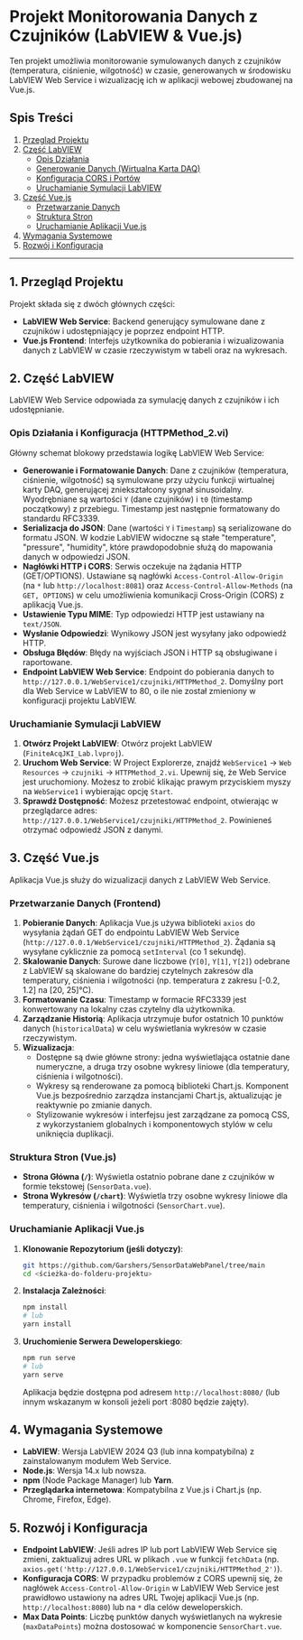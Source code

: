 # Projekt Monitorowania Danych z Czujników (LabVIEW & Vue.js)

Ten projekt umożliwia monitorowanie symulowanych danych z czujników (temperatura, ciśnienie, wilgotność) w czasie, generowanych w środowisku LabVIEW Web Service i wizualizację ich w aplikacji webowej zbudowanej na Vue.js.

## Spis Treści
1.  [Przegląd Projektu](#przegląd-projektu)
2.  [Część LabVIEW](#część-labview)
    * [Opis Działania](#opis-działania-labview)
    * [Generowanie Danych (Wirtualna Karta DAQ)](#generowanie-danych-wirtualna-karta-daq)
    * [Konfiguracja CORS i Portów](#konfiguracja-cors-i-portów-labview)
    * [Uruchamianie Symulacji LabVIEW](#uruchamianie-symulacji-labview)
3.  [Część Vue.js](#część-vuejs)
    * [Przetwarzanie Danych](#przetwarzanie-danych-vuejs)
    * [Struktura Stron](#struktura-stron-vuejs)
    * [Uruchamianie Aplikacji Vue.js](#uruchamianie-aplikacji-vuejs)
4.  [Wymagania Systemowe](#wymagania-systemowe)
5.  [Rozwój i Konfiguracja](#rozwój-i-konfiguracja)

---

## 1. Przegląd Projektu

Projekt składa się z dwóch głównych części:
* **LabVIEW Web Service**: Backend generujący symulowane dane z czujników i udostępniający je poprzez endpoint HTTP.
* **Vue.js Frontend**: Interfejs użytkownika do pobierania i wizualizowania danych z LabVIEW w czasie rzeczywistym w tabeli oraz na wykresach.

## 2. Część LabVIEW

LabVIEW Web Service odpowiada za symulację danych z czujników i ich udostępnianie.

### Opis Działania i Konfiguracja (HTTPMethod_2.vi)
Główny schemat blokowy przedstawia logikę LabVIEW Web Service:
* **Generowanie i Formatowanie Danych**: Dane z czujników (temperatura, ciśnienie, wilgotność) są symulowane przy użyciu funkcji wirtualnej karty DAQ, generującej zniekształcony sygnał sinusoidalny. Wyodrębniane są wartości `Y` (dane czujników) i `t0` (timestamp początkowy) z przebiegu. Timestamp jest następnie formatowany do standardu RFC3339.
* **Serializacja do JSON**: Dane (wartości `Y` i `Timestamp`) są serializowane do formatu JSON. W kodzie LabVIEW widoczne są stałe "temperature", "pressure", "humidity", które prawdopodobnie służą do mapowania danych w odpowiedzi JSON.
* **Nagłówki HTTP i CORS**: Serwis oczekuje na żądania HTTP (GET/OPTIONS). Ustawiane są nagłówki `Access-Control-Allow-Origin` (na `*` lub `http://localhost:8081`) oraz `Access-Control-Allow-Methods` (na `GET, OPTIONS`) w celu umożliwienia komunikacji Cross-Origin (CORS) z aplikacją Vue.js.
* **Ustawienie Typu MIME**: Typ odpowiedzi HTTP jest ustawiany na `text/JSON`.
* **Wysłanie Odpowiedzi**: Wynikowy JSON jest wysyłany jako odpowiedź HTTP.
* **Obsługa Błędów**: Błędy na wyjściach JSON i HTTP są obsługiwane i raportowane.
* **Endpoint LabVIEW Web Service**: Endpoint do pobierania danych to `http://127.0.0.1/WebService1/czujniki/HTTPMethod_2`. Domyślny port dla Web Service w LabVIEW to 80, o ile nie został zmieniony w konfiguracji projektu LabVIEW.

### Uruchamianie Symulacji LabVIEW
1.  **Otwórz Projekt LabVIEW**: Otwórz projekt LabVIEW (`FiniteAcqJKI_Lab.lvproj`).
2.  **Uruchom Web Service**: W Project Explorerze, znajdź `WebService1` -> `Web Resources` -> `czujniki` -> `HTTPMethod_2.vi`. Upewnij się, że Web Service jest uruchomiony. Możesz to zrobić klikając prawym przyciskiem myszy na `WebService1` i wybierając opcję `Start`.
3.  **Sprawdź Dostępność**: Możesz przetestować endpoint, otwierając w przeglądarce adres: `http://127.0.0.1/WebService1/czujniki/HTTPMethod_2`. Powinieneś otrzymać odpowiedź JSON z danymi.


## 3. Część Vue.js

Aplikacja Vue.js służy do wizualizacji danych z LabVIEW Web Service.

### Przetwarzanie Danych (Frontend)
1.  **Pobieranie Danych**: Aplikacja Vue.js używa biblioteki `axios` do wysyłania żądań GET do endpointu LabVIEW Web Service (`http://127.0.0.1/WebService1/czujniki/HTTPMethod_2`). Żądania są wysyłane cyklicznie za pomocą `setInterval` (co 1 sekundę).
2.  **Skalowanie Danych**: Surowe dane liczbowe (`Y[0]`, `Y[1]`, `Y[2]`) odebrane z LabVIEW są skalowane do bardziej czytelnych zakresów dla temperatury, ciśnienia i wilgotności (np. temperatura z zakresu [-0.2, 1.2] na [20, 25]°C).
3.  **Formatowanie Czasu**: Timestamp w formacie RFC3339 jest konwertowany na lokalny czas czytelny dla użytkownika.
4.  **Zarządzanie Historią**: Aplikacja utrzymuje bufor ostatnich 10 punktów danych (`historicalData`) w celu wyświetlania wykresów w czasie rzeczywistym.
5.  **Wizualizacja**:
    * Dostępne są dwie główne strony: jedna wyświetlająca ostatnie dane numeryczne, a druga trzy osobne wykresy liniowe (dla temperatury, ciśnienia i wilgotności).
    * Wykresy są renderowane za pomocą biblioteki Chart.js. Komponent Vue.js bezpośrednio zarządza instancjami Chart.js, aktualizując je reaktywnie po zmianie danych.
    * Stylizowanie wykresów i interfejsu jest zarządzane za pomocą CSS, z wykorzystaniem globalnych i komponentowych stylów w celu uniknięcia duplikacji.

### Struktura Stron (Vue.js)
* **Strona Główna (`/`)**: Wyświetla ostatnio pobrane dane z czujników w formie tekstowej (`SensorData.vue`).
* **Strona Wykresów (`/chart`)**: Wyświetla trzy osobne wykresy liniowe dla temperatury, ciśnienia i wilgotności (`SensorChart.vue`).

### Uruchamianie Aplikacji Vue.js
1.  **Klonowanie Repozytorium (jeśli dotyczy)**:
    ```bash
    git https://github.com/Garshers/SensorDataWebPanel/tree/main
    cd <ścieżka-do-folderu-projektu>
    ```
2.  **Instalacja Zależności**:
    ```bash
    npm install
    # lub
    yarn install
    ```
3.  **Uruchomienie Serwera Deweloperskiego**:
    ```bash
    npm run serve
    # lub
    yarn serve
    ```
    Aplikacja będzie dostępna pod adresem `http://localhost:8080/` (lub innym wskazanym w konsoli jeżeli port :8080 będzie zajęty).

## 4. Wymagania Systemowe
* **LabVIEW**: Wersja LabVIEW 2024 Q3 (lub inna kompatybilna) z zainstalowanym modułem Web Service.
* **Node.js**: Wersja 14.x lub nowsza.
* **npm** (Node Package Manager) lub **Yarn**.
* **Przeglądarka internetowa**: Kompatybilna z Vue.js i Chart.js (np. Chrome, Firefox, Edge).

## 5. Rozwój i Konfiguracja
* **Endpoint LabVIEW**: Jeśli adres IP lub port LabVIEW Web Service się zmieni, zaktualizuj adres URL w plikach `.vue` w funkcji `fetchData` (np. `axios.get('http://127.0.0.1/WebService1/czujniki/HTTPMethod_2')`).
* **Konfiguracja CORS**: W przypadku problemów z CORS upewnij się, że nagłówek `Access-Control-Allow-Origin` w LabVIEW Web Service jest prawidłowo ustawiony na adres URL Twojej aplikacji Vue.js (np. `http://localhost:8080`) lub na `*` dla celów deweloperskich.
* **Max Data Points**: Liczbę punktów danych wyświetlanych na wykresie (`maxDataPoints`) można dostosować w komponencie `SensorChart.vue`.